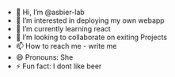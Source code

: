 - 👋 Hi, I’m @asbier-lab
- 👀 I’m interested in deploying my own webapp
- 🌱 I’m currently learning react
- 💞️ I’m looking to collaborate on exiting Projects
- 📫 How to reach me - write me 
- 😄 Pronouns: She
- ⚡ Fun fact: I dont like beer

<!---
asbier-lab/asbier-lab is a ✨ special ✨ repository because its `README.md` (this file) appears on your GitHub profile.
You can click the Preview link to take a look at your changes.
--->
